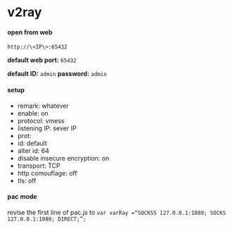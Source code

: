 # v2ray

#### open from web
`http://\<IP\>:65432`
  
**default web port:**  `65432`

**default ID:** `admin`  **password:** `admin`
  
  
#### setup
- remark: whatever
- enable: on
- protocol: vmess
- listening IP: sever IP
- prot: <setting port>
- id: default
- alter id: 64
- disable insecure encryption: on
- transport: TCP
- http comouflage: off
- tls: off

#### pac mode
revise the first line of pac.js to
`var varRay =“SOCKS5 127.0.0.1:1080; SOCKS 127.0.0.1:1080; DIRECT;”;`
